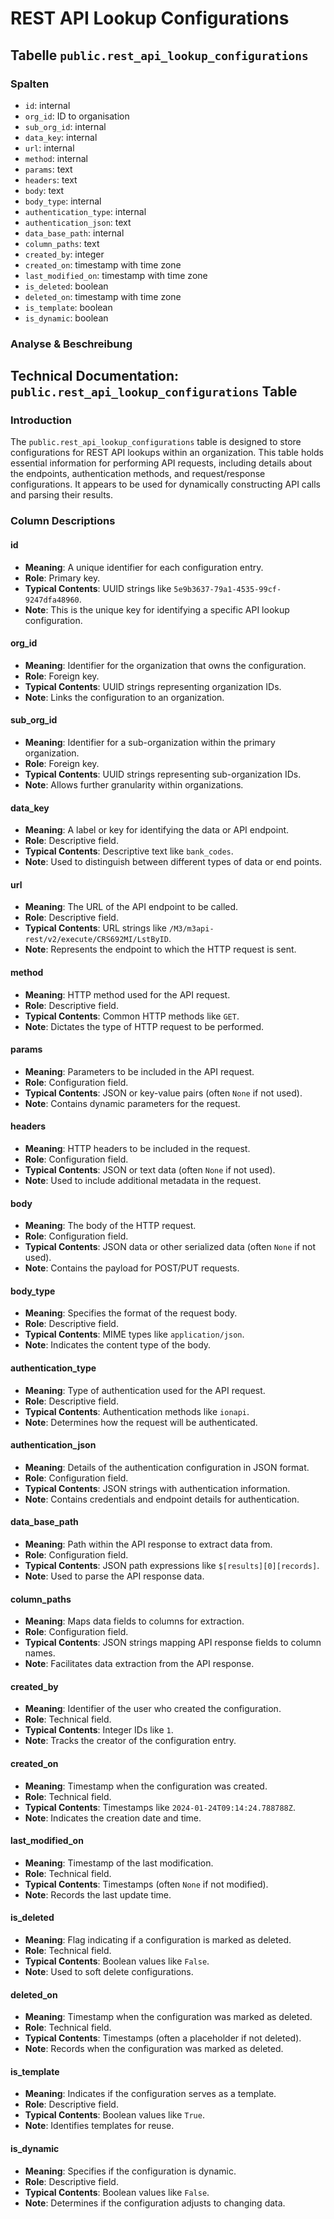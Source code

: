 # REST API Lookup Configurations

## Tabelle `public.rest_api_lookup_configurations`

### Spalten

* `id`: internal
* `org_id`: ID to organisation
* `sub_org_id`: internal
* `data_key`: internal
* `url`: internal
* `method`: internal
* `params`: text
* `headers`: text
* `body`: text
* `body_type`: internal
* `authentication_type`: internal
* `authentication_json`: text
* `data_base_path`: internal
* `column_paths`: text
* `created_by`: integer
* `created_on`: timestamp with time zone
* `last_modified_on`: timestamp with time zone
* `is_deleted`: boolean
* `deleted_on`: timestamp with time zone
* `is_template`: boolean
* `is_dynamic`: boolean

### Analyse & Beschreibung

## Technical Documentation: `public.rest_api_lookup_configurations` Table

### Introduction

The `public.rest_api_lookup_configurations` table is designed to store configurations for REST API lookups within an organization. This table holds essential information for performing API requests, including details about the endpoints, authentication methods, and request/response configurations. It appears to be used for dynamically constructing API calls and parsing their results.

### Column Descriptions

#### id

* **Meaning**: A unique identifier for each configuration entry.
* **Role**: Primary key.
* **Typical Contents**: UUID strings like `5e9b3637-79a1-4535-99cf-9247dfa48960`.
* **Note**: This is the unique key for identifying a specific API lookup configuration.

#### org\_id

* **Meaning**: Identifier for the organization that owns the configuration.
* **Role**: Foreign key.
* **Typical Contents**: UUID strings representing organization IDs.
* **Note**: Links the configuration to an organization.

#### sub\_org\_id

* **Meaning**: Identifier for a sub-organization within the primary organization.
* **Role**: Foreign key.
* **Typical Contents**: UUID strings representing sub-organization IDs.
* **Note**: Allows further granularity within organizations.

#### data\_key

* **Meaning**: A label or key for identifying the data or API endpoint.
* **Role**: Descriptive field.
* **Typical Contents**: Descriptive text like `bank_codes`.
* **Note**: Used to distinguish between different types of data or end points.

#### url

* **Meaning**: The URL of the API endpoint to be called.
* **Role**: Descriptive field.
* **Typical Contents**: URL strings like `/M3/m3api-rest/v2/execute/CRS692MI/LstByID`.
* **Note**: Represents the endpoint to which the HTTP request is sent.

#### method

* **Meaning**: HTTP method used for the API request.
* **Role**: Descriptive field.
* **Typical Contents**: Common HTTP methods like `GET`.
* **Note**: Dictates the type of HTTP request to be performed.

#### params

* **Meaning**: Parameters to be included in the API request.
* **Role**: Configuration field.
* **Typical Contents**: JSON or key-value pairs (often `None` if not used).
* **Note**: Contains dynamic parameters for the request.

#### headers

* **Meaning**: HTTP headers to be included in the request.
* **Role**: Configuration field.
* **Typical Contents**: JSON or text data (often `None` if not used).
* **Note**: Used to include additional metadata in the request.

#### body

* **Meaning**: The body of the HTTP request.
* **Role**: Configuration field.
* **Typical Contents**: JSON data or other serialized data (often `None` if not used).
* **Note**: Contains the payload for POST/PUT requests.

#### body\_type

* **Meaning**: Specifies the format of the request body.
* **Role**: Descriptive field.
* **Typical Contents**: MIME types like `application/json`.
* **Note**: Indicates the content type of the body.

#### authentication\_type

* **Meaning**: Type of authentication used for the API request.
* **Role**: Descriptive field.
* **Typical Contents**: Authentication methods like `ionapi`.
* **Note**: Determines how the request will be authenticated.

#### authentication\_json

* **Meaning**: Details of the authentication configuration in JSON format.
* **Role**: Configuration field.
* **Typical Contents**: JSON strings with authentication information.
* **Note**: Contains credentials and endpoint details for authentication.

#### data\_base\_path

* **Meaning**: Path within the API response to extract data from.
* **Role**: Configuration field.
* **Typical Contents**: JSON path expressions like `$[results][0][records]`.
* **Note**: Used to parse the API response data.

#### column\_paths

* **Meaning**: Maps data fields to columns for extraction.
* **Role**: Configuration field.
* **Typical Contents**: JSON strings mapping API response fields to column names.
* **Note**: Facilitates data extraction from the API response.

#### created\_by

* **Meaning**: Identifier of the user who created the configuration.
* **Role**: Technical field.
* **Typical Contents**: Integer IDs like `1`.
* **Note**: Tracks the creator of the configuration entry.

#### created\_on

* **Meaning**: Timestamp when the configuration was created.
* **Role**: Technical field.
* **Typical Contents**: Timestamps like `2024-01-24T09:14:24.788788Z`.
* **Note**: Indicates the creation date and time.

#### last\_modified\_on

* **Meaning**: Timestamp of the last modification.
* **Role**: Technical field.
* **Typical Contents**: Timestamps (often `None` if not modified).
* **Note**: Records the last update time.

#### is\_deleted

* **Meaning**: Flag indicating if a configuration is marked as deleted.
* **Role**: Technical field.
* **Typical Contents**: Boolean values like `False`.
* **Note**: Used to soft delete configurations.

#### deleted\_on

* **Meaning**: Timestamp when the configuration was marked as deleted.
* **Role**: Technical field.
* **Typical Contents**: Timestamps (often a placeholder if not deleted).
* **Note**: Records when the configuration was marked as deleted.

#### is\_template

* **Meaning**: Indicates if the configuration serves as a template.
* **Role**: Descriptive field.
* **Typical Contents**: Boolean values like `True`.
* **Note**: Identifies templates for reuse.

#### is\_dynamic

* **Meaning**: Specifies if the configuration is dynamic.
* **Role**: Descriptive field.
* **Typical Contents**: Boolean values like `False`.
* **Note**: Determines if the configuration adjusts to changing data.

